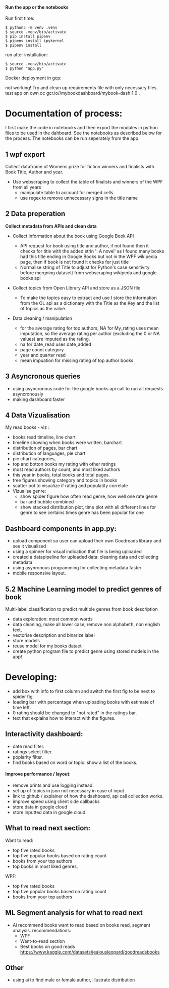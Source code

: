 
#### Run the app or the notebooks 
Run first time: 
```
$ python3 -m venv .venv
$ source .venv/bin/activate 
$ pip install pipenv
$ pipenv install ipykernel
$ pipenv install 
```

run after installation: 
```
$ source .venv/bin/activate
$ python "app.py"
```


Docker deployment in gcp: 

not working! 
Try and clean up requirements file with only necessary files. test app on own oc 
gcr.io//mybookdashboard/mybook-dash:1.0 . 

# Documentation of process: 
I first make the code in notebooks and then export the modules in python files to be used in the dahboard. 
See the notebooks as described below for the process. The notebooks can be run seperately from the app. 

## 1 wpf export
Collect dataframe of Womens prize for fiction winners and finalists with Book Title, Author and year. 
- Use webscraping to collect the table of finalists and winners of the WPF from all years
    - manipulate table to account for merged cells
    - use regex to remove unnecessary signs in the title name

## 2 Data preperation
**Collect metadata from APIs and clean data**

- Collect information about the book using Google Book API
    - API request for book using title and author, if not found then it checks for title with the added strin ': A novel' as I found many books had this title ending in Google Books but not in the WPF wikipedia page, then if book is not found it checks for just title 
    - Normalise string of Title to adjust for Python's case sensitivity before mergning datasett from webscraping wikipeda and google books api

- Collect topics from Open Library API and store as a JSON file
    - To make the topics easy to extract and use I store the information from the OL api as a dictionary with the Title as the Key and the list of topics as the value. 

- Data cleaning / manipulation
    - for the average rating for top authors, NA for My_rating uses mean imputation, so the average rating per author (excluding the 0 or NA values) are imputed as the rating. 
    - na for date_read uses date_added
    - page count category
    - year and quarter read
    - mean impuation for missing rating of top author books

## 3 Asyncronous queries 
- using asyncronous code for the google books api call to run all requests asyncronously 
- making dashboard faster 


## 4 Data Vizualisation
My read books - viz : 
- books read timeline, line chart
- timeline showing when books were written, barchart
- distribution of pages, bar chart
- distribution of languages, pie chart
- pie chart categories, 
- top and botton books my rating with other ratings 
- most read authors by count, and most liked authors 
- this year in books, total books and total pages. 
- tree figures showing category and topics in books 
- scatter pot to visualize if rating and populatity correlate 
- Vizualise genre: 
    - show spider figure how often read genre, how well one rate genre
    - bar and bubble combined
    - show stacked distribution plot, time plot with all different lines for genre to see certains times genre has been popular for one


## Dashboard components in app.py: 
- upload component so user can upload their own Goodreads library and see it visualised
- using a spinner for visual indication that file is being uploaded
- created a datapipeline for uploaded data: cleaning data and collecting metadata
- using asynronous programming for collecting metadata faster 
- mobile responsive layout. 


## 5.2 Machine Learning model to predict genres of book
Multi-label classification to predict multiple genres from book description
- data exploration: most common words 
- data cleaning, make all lower case, remove non alphabeth, non english text, 
- vectorise description and binarize label
- store models 
- reuse model for my books dataet
- create python program file to predict genre using stored models in the app!


# Developing: 
- add box with info to first column and switch the first fig to be next to spider fig.  
- loading bar with percentage when uploading books with estimate of time left. 
- 0 rating should be changed to "not rated" in the ratings bar. 
- text that explains how to interact with the figures. 


## Interactivity dashboard:
- date read filter. 
- ratings select filter. 
- poplarity filter. 
- find books based on word or topic: show a list of the books. 

#### Improve performance / layout:
- remove prints and use logging instead. 
- set up of topics in json not necessary in case of input
- link to github / explainer of how the dashboard, api call collection works. 
- improve speed using client side callbacks 
- store data in google cloud
- store inputted data in google cloud. 


## What to read next section: 
Want to read: 
- top five rated books 
- top five popular books based on rating count
- books from your top authors
- top books in most liked genres. 

WPF: 
- top five rated books 
- top five popular books based on rating count
- books from your top authors


## ML Segment analysis for what to read next 
- Ai recommend books want to read based on books read, segment analysis. 
recommendations: 
    - WPF
    - Want-to-read section
    - Best books on good reads https://www.kaggle.com/datasets/jealousleopard/goodreadsbooks

## Other 
- using ai to find male or female author, illustrate distribution 
